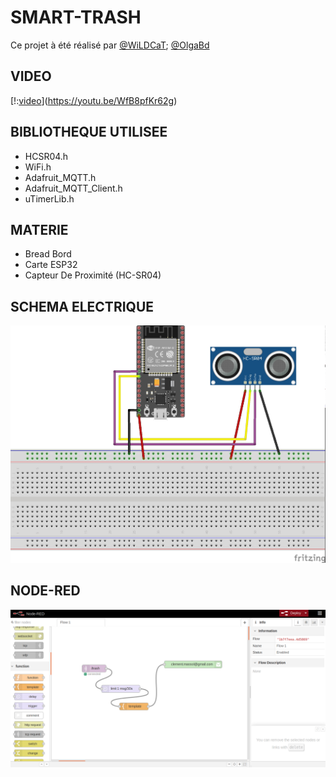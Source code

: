 # SMART-TRASH
Ce projet à été réalisé par [@WiLDCaT](https://github.com/wildcat7534); [@OlgaBd](https://github.com/olgaBd)

## VIDEO
[!:[video](https://img.youtu.be/WfB8pfKr62g/0.jpg)](https://youtu.be/WfB8pfKr62g)

## BIBLIOTHEQUE UTILISEE
+ HCSR04.h
+ WiFi.h
+ Adafruit_MQTT.h
+ Adafruit_MQTT_Client.h
+ uTimerLib.h

## MATERIE
- Bread Bord
- Carte ESP32
- Capteur De Proximité (HC-SR04)



## SCHEMA ELECTRIQUE

![photo: ](smarttrash.jpg)

## NODE-RED

![photo: ](smarttrash_NOD_RED.png)
